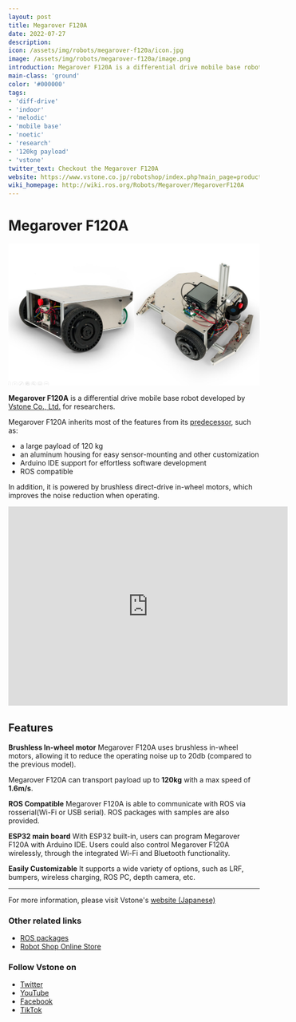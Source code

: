 ```yaml
---
layout: post
title: Megarover F120A
date: 2022-07-27
description:
icon: /assets/img/robots/megarover-f120a/icon.jpg
image: /assets/img/robots/megarover-f120a/image.png
introduction: Megarover F120A is a differential drive mobile base robot with a payload of 120kg developed by Vstone.
main-class: 'ground'
color: '#000000'
tags:
- 'diff-drive'
- 'indoor'
- 'melodic'
- 'mobile base'
- 'noetic'
- 'research'
- '120kg payload'
- 'vstone'
twitter_text: Checkout the Megarover F120A
website: https://www.vstone.co.jp/robotshop/index.php?main_page=product_info&cPath=156_923&products_id=5346
wiki_homepage: http://wiki.ros.org/Robots/Megarover/MegaroverF120A
---
```


# Megarover F120A

![Megarover_F120A_image](/assets/img/robots/megarover-f120a/image.png)

**Megarover F120A** is a differential drive mobile base robot developed by [Vstone Co., Ltd.](https://www.vstone.co.jp/english/index.html) for researchers. 

Megarover F120A inherits most of the features from its [predecessor](http://wiki.ros.org/Robots/Megarover/MegaroverF120), such as:
- a large payload of 120 kg
- an aluminum housing for easy sensor-mounting and other customization
- Arduino IDE support for effortless software development
- ROS compatible

In addition, it is powered by brushless direct-drive in-wheel motors, which improves the noise reduction when operating.

<iframe width="560" height="399"  src="https://www.youtube.com/embed/iDjJf6CSuYk" title="YouTube video player" frameborder="0" allow="accelerometer; autoplay; clipboard-write; encrypted-media; gyroscope; picture-in-picture" allowfullscreen></iframe>

## Features

**Brushless In-wheel motor** 
Megarover F120A uses brushless in-wheel motors, allowing it to reduce the operating noise up to 20db (compared to the previous model).

Megarover F120A can transport payload up to **120kg** 
with a max speed of **1.6m/s**.

**ROS Compatible**
Megarover F120A is able to communicate with ROS via rosserial(Wi-Fi or USB serial). ROS packages with samples are also provided. 

**ESP32 main board**
With ESP32 built-in, users can program Megarover F120A with Arduino IDE. Users could also control Megarover F120A wirelessly, through the integrated Wi-Fi and Bluetooth functionality.

**Easily Customizable**
It supports a wide variety of options, such as LRF, bumpers, wireless charging, ROS PC, depth camera, etc.

---
For more information, please visit Vstone's [website (Japanese)](https://www.vstone.co.jp/robotshop/index.php?main_page=product_info&cPath=156_923&products_id=5346)

### Other related links
- [ROS packages](https://github.com/vstoneofficial/megarover3_ros)
- [Robot Shop Online Store](https://www.vstone.co.jp/robotshop/index.php?main_page=product_info&cPath=156_923&products_id=5346)

### Follow Vstone on
- [Twitter](https://twitter.com/vstone_) 
- [YouTube](https://www.youtube.com/user/vstonevstone)
- [Facebook](https://www.facebook.com/vstonerobotshop/)
- [TikTok](https://www.tiktok.com/@vstone0804)
